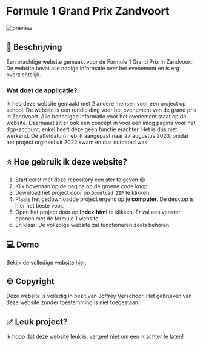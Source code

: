 # Formule 1 Grand Prix Zandvoort

![preview](https://i.imgur.com/EFc3svU.png)

## 📃 Beschrijving

Een prachtige website gemaakt voor de Formule 1 Grand Prix in Zandvoort. De website bevat alle nodige informatie over het evenement en is erg overzichtelijk. 

<h3>Wat doet de applicatie?</h3>

Ik heb deze website gemaakt met 2 andere mensen voor een project op school. De website is een rondleiding voor het evenement van de grand prix in Zandvoort. Alle benodigde informatie voor het evenement staat op de website.
Daarnaast zit er ook een concept in voor een inlog pagina voor het dgp-account, enkel heeft deze geen functie erachter. Het is dus niet werkend. De afteldatum heb ik aangepast naar 27 augustus 2023, omdat het project orgineel uit 2022 kwam en dus outdated was.

## ⭐ Hoe gebruik ik deze website?

1. Start eerst met deze repository een ster te geven 😉
2. Klik bovenaan op de pagina op de groene code knop. 
3. Download het project door op ```Download ZIP``` te klikken.
4. Plaats het gedownloadde project ergens op je **computer**. De desktop is hier het beste voor. 
5. Open het project door op **Index.html** te klikken. Er zal een venster openen met de formule 1 website. 
6. En klaar! De volledige website zal functioneren zoals behoren. 

## 💻 Demo

Bekijk de volledige website [hier](https://formule1gp.joffreyverschoor.nl).

## ©️ Copyright

Deze website is volledig in bezit van Joffrey Verschoor. Het gebruiken van deze website zonder toestemming is niet toegestaan. 

## ✅ Leuk project?

Ik hoop dat deze website leuk is, vergeet niet om een ⭐ achter te laten!
